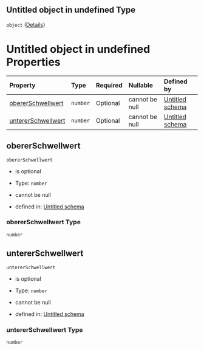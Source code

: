 ## Untitled object in undefined Type

`object` ([Details](schwellwert.md))

# Untitled object in undefined Properties

| Property                                  | Type     | Required | Nullable       | Defined by                                                                                                                                                                                               |
| :---------------------------------------- | :------- | :------- | :------------- | :------------------------------------------------------------------------------------------------------------------------------------------------------------------------------------------------------- |
| [obererSchwellwert](#obererschwellwert)   | `number` | Optional | cannot be null | [Untitled schema](schwellwert-properties-obererschwellwert.md "https://raw.githubusercontent.com/conuti-gmbh/bo4e-schema/master/schemas/v1/com/Schwellwert.schema.json#/properties/obererSchwellwert")   |
| [untererSchwellwert](#untererschwellwert) | `number` | Optional | cannot be null | [Untitled schema](schwellwert-properties-untererschwellwert.md "https://raw.githubusercontent.com/conuti-gmbh/bo4e-schema/master/schemas/v1/com/Schwellwert.schema.json#/properties/untererSchwellwert") |

## obererSchwellwert



`obererSchwellwert`

*   is optional

*   Type: `number`

*   cannot be null

*   defined in: [Untitled schema](schwellwert-properties-obererschwellwert.md "https://raw.githubusercontent.com/conuti-gmbh/bo4e-schema/master/schemas/v1/com/Schwellwert.schema.json#/properties/obererSchwellwert")

### obererSchwellwert Type

`number`

## untererSchwellwert



`untererSchwellwert`

*   is optional

*   Type: `number`

*   cannot be null

*   defined in: [Untitled schema](schwellwert-properties-untererschwellwert.md "https://raw.githubusercontent.com/conuti-gmbh/bo4e-schema/master/schemas/v1/com/Schwellwert.schema.json#/properties/untererSchwellwert")

### untererSchwellwert Type

`number`
